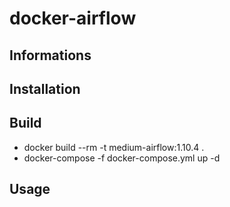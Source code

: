 # docker-airflow

## Informations


## Installation

## Build
* docker build --rm -t medium-airflow:1.10.4 .
* docker-compose -f docker-compose.yml up -d
## Usage
